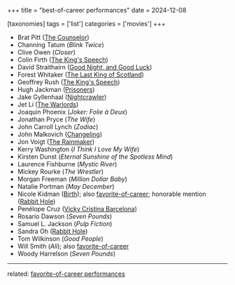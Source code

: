 +++
title = "best-of-career performances"
date = 2024-12-08

[taxonomies]
tags = ['list']
categories = ['movies']
+++

- Brat Pitt ([The Counselor])
- Channing Tatum (_Blink Twice_)
- Clive Owen (_Closer_)
- Colin Firth ([The King's Speech])
- David Straithairn ([Good Night, and Good Luck])
- Forest Whitaker ([The Last King of Scotland])
- Geoffrey Rush ([The King's Speech])
- Hugh Jackman ([Prisoners])
- Jake Gyllenhaal ([Nightcrawler])
- Jet Li ([The Warlords])
- Joaquin Phoenix (_Joker: Folie à Deux_)
- Jonathan Pryce (_The Wife_)
- John Carroll Lynch (_Zodiac_)
- John Malkovich ([Changeling])
- Jon Voigt ([The Rainmaker])
- Kerry Washington (_I Think I Love My Wife_)
- Kirsten Dunst (_Eternal Sunshine of the Spotless Mind_)
- Laurence Fishburne (_Mystic River_)
- Mickey Rourke (_The Wrestler_)
- Morgan Freeman (_Million Dollar Baby_)
- Natalie Portman (_May December_)
- Nicole Kidman ([Birth]); also [favorite-of-career]; honorable mention ([Rabbit Hole])
- Penélope Cruz ([Vicky Cristina Barcelona])
- Rosario Dawson (_Seven Pounds_)
- Samuel L. Jackson (_Pulp Fiction_)
- Sandra Oh ([Rabbit Hole])
- Tom Wilkinson (_Good People_)
- Will Smith (_Ali_); also [favorite-of-career]
- Woody Harrelson (_Seven Pounds_)

---

related: [favorite-of-career performances][favorite-of-career]

[The Counselor]: @/the-counselor-2013.md
[The King's Speech]: @/the-king-s-speech-2010.md
[Good Night, and Good Luck]: @/good-night-and-good-luck-2005.md
[The Last King of Scotland]: @/the-last-king-of-scotland-2006.md
[Prisoners]: @/prisoners-2013.md
[Nightcrawler]: @/nightcrawler.md
[The Warlords]: @/the-warlords-2007.md
[Changeling]: @/changeling-2008.md
[The Rainmaker]: @/the-rainmaker-1997.md
[Birth]: @/birth.md
[favorite-of-career]: @/favorite-of-career-performances.md
[Rabbit Hole]: @/rabbit-hole-2010.md
[Vicky Cristina Barcelona]: @/vicky-cristina-barcelona-2008.md
